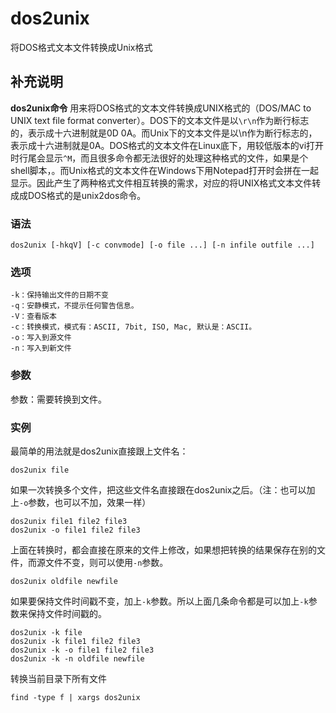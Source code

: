 dos2unix
===

将DOS格式文本文件转换成Unix格式

## 补充说明

**dos2unix命令** 用来将DOS格式的文本文件转换成UNIX格式的（DOS/MAC to UNIX text file format converter）。DOS下的文本文件是以`\r\n`作为断行标志的，表示成十六进制就是0D 0A。而Unix下的文本文件是以\n作为断行标志的，表示成十六进制就是0A。DOS格式的文本文件在Linux底下，用较低版本的vi打开时行尾会显示`^M`，而且很多命令都无法很好的处理这种格式的文件，如果是个shell脚本，。而Unix格式的文本文件在Windows下用Notepad打开时会拼在一起显示。因此产生了两种格式文件相互转换的需求，对应的将UNIX格式文本文件转成成DOS格式的是unix2dos命令。

### 语法

```
dos2unix [-hkqV] [-c convmode] [-o file ...] [-n infile outfile ...]
```

### 选项

```
-k：保持输出文件的日期不变
-q：安静模式，不提示任何警告信息。
-V：查看版本
-c：转换模式，模式有：ASCII, 7bit, ISO, Mac, 默认是：ASCII。
-o：写入到源文件
-n：写入到新文件
```

### 参数

参数：需要转换到文件。

### 实例

最简单的用法就是dos2unix直接跟上文件名：

```
dos2unix file
```

如果一次转换多个文件，把这些文件名直接跟在dos2unix之后。（注：也可以加上`-o`参数，也可以不加，效果一样）

```
dos2unix file1 file2 file3
dos2unix -o file1 file2 file3
```

上面在转换时，都会直接在原来的文件上修改，如果想把转换的结果保存在别的文件，而源文件不变，则可以使用`-n`参数。

```
dos2unix oldfile newfile
```

如果要保持文件时间戳不变，加上`-k`参数。所以上面几条命令都是可以加上`-k`参数来保持文件时间戳的。

```
dos2unix -k file
dos2unix -k file1 file2 file3
dos2unix -k -o file1 file2 file3
dos2unix -k -n oldfile newfile
```

转换当前目录下所有文件

```
find -type f | xargs dos2unix
```

<!-- Linux命令行搜索引擎：https://jaywcjlove.github.io/linux-command/ -->